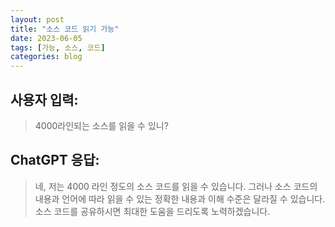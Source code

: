 ```yaml
---
layout: post
title: "소스 코드 읽기 가능"
date: 2023-06-05
tags: [가능, 소스, 코드]
categories: blog
---
```


## 사용자 입력:
> 4000라인되는 소스를 읽을 수 있니?

## ChatGPT 응답:
> 네, 저는 4000 라인 정도의 소스 코드를 읽을 수 있습니다. 그러나 소스 코드의 내용과 언어에 따라 읽을 수 있는 정확한 내용과 이해 수준은 달라질 수 있습니다. 소스 코드를 공유하시면 최대한 도움을 드리도록 노력하겠습니다.

